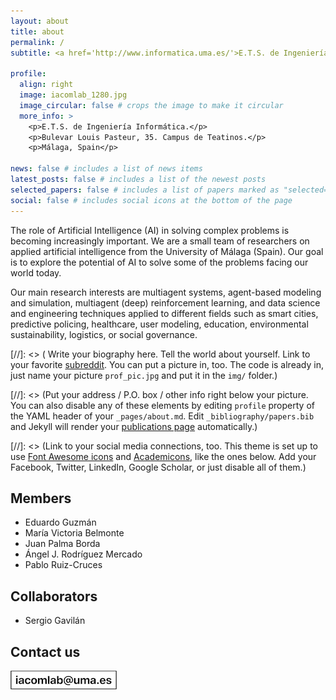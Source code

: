 ```yaml
---
layout: about
title: about
permalink: /
subtitle: <a href='http://www.informatica.uma.es/'>E.T.S. de Ingeniería Informática</a> | <a href='http://www.lcc.uma.es/'>Dpto. de Lenguajes y Ciencias de la Computación</a> | <a href='http://www.uma.es/'>Universidad de Málaga</a>

profile:
  align: right
  image: iacomlab_1280.jpg
  image_circular: false # crops the image to make it circular
  more_info: >
    <p>E.T.S. de Ingeniería Informática.</p>
    <p>Bulevar Louis Pasteur, 35. Campus de Teatinos.</p>
    <p>Málaga, Spain</p>

news: false # includes a list of news items
latest_posts: false # includes a list of the newest posts
selected_papers: false # includes a list of papers marked as "selected={true}"
social: false # includes social icons at the bottom of the page
---
```


The role of Artificial Intelligence (AI) in solving complex problems is becoming increasingly important. We are a small team of researchers on applied artificial intelligence from the University of Málaga (Spain). Our goal is to explore the potential of AI to solve some of the problems facing our world today.

Our main research interests are multiagent systems, agent-based modeling and simulation, multiagent (deep) reinforcement learning, and data science and engineering techniques applied to different fields such as smart cities, predictive policing, healthcare, user modeling, education, environmental sustainability, logistics, or social governance.

[//]: <> ( Write your biography here. Tell the world about yourself. Link to your favorite [subreddit](http://reddit.com). You can put a picture in, too. The code is already in, just name your picture `prof_pic.jpg` and put it in the `img/` folder.)

[//]: <> (Put your address / P.O. box / other info right below your picture. You can also disable any of these elements by editing `profile` property of the YAML header of your `_pages/about.md`. Edit `_bibliography/papers.bib` and Jekyll will render your [publications page](/al-folio/publications/) automatically.)

[//]: <> (Link to your social media connections, too. This theme is set up to use [Font Awesome icons](https://fontawesome.com/) and [Academicons](https://jpswalsh.github.io/academicons/), like the ones below. Add your Facebook, Twitter, LinkedIn, Google Scholar, or just disable all of them.)


## Members
- Eduardo Guzmán
- María Victoria Belmonte
- Juan Palma Borda
- Ángel J. Rodríguez Mercado
- Pablo Ruiz-Cruces

## Collaborators
- Sergio Gavilán


## Contact us

![](/assets/img/iacomlab_email.png)
